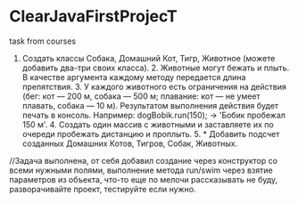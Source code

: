 # ClearJavaFirstProjecT
task from courses 
1. Создать классы Собака, Домашний Кот, Тигр, Животное (можете добавить два-три своих
    класса).
    2. Животные могут бежать и плыть. В качестве аргумента каждому методу передается длина
    препятствия.
    3. У каждого животного есть ограничения на действия (бег: кот — 200 м, собака — 500 м;
    плавание: кот — не умеет плавать, собака — 10 м). Результатом выполнения действия будет
    печать в консоль. Например: dogBobik.run(150); -> 'Бобик пробежал 150 м'.
    4. Создать один массив с животными и заставляете их по очереди пробежать дистанцию и
    проплыть.
    5. * Добавить подсчет созданных Домашних Котов, Тигров, Собак, Животных.

//Задача выполнена, от себя добавил создание через конструктор со всеми нужными полями, выполнение метода run/swim через взятие параметров из объекта, что-то еще по мелочи рассказывать не буду, разворачивайте проект, тестируйте если нужно.
